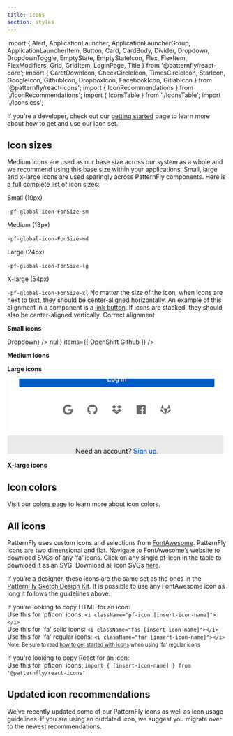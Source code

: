 ```yaml
---
title: Icons
section: styles
---
```

import { Alert, ApplicationLauncher, ApplicationLauncherGroup, ApplicationLauncherItem, Button, Card, CardBody, Divider, Dropdown, DropdownToggle, EmptyState, EmptyStateIcon, Flex, FlexItem, FlexModifiers, Grid, GridItem, LoginPage, Title } from '@patternfly/react-core';
import { CaretDownIcon, CheckCircleIcon, TimesCircleIcon, StarIcon, GoogleIcon, GithubIcon, DropboxIcon, FacebookIcon, GitlabIcon } from '@patternfly/react-icons';
import { IconRecommendations } from './IconRecommendations';
import { IconsTable } from './IconsTable';
import './icons.css';

<Divider className="ws-icons-divider" />

<p class="ws-icons-page">If you're a developer, check out our <a href="/get-started/developers#using-styles">getting started</a> page to learn more about how to get and use our icon set.</p>

## Icon sizes
<Grid gutter="md">
  <GridItem xl={6} lg={12} className="ws-icons-gridtext">
    Medium icons are used as our base size across our system as a whole and we recommend using this base size within your applications. Small, large and x-large icons are used sparingly across PatternFly components. Here is a full complete list of icon sizes:
    <Flex className="ws-icon-sizes ws-icon-sizes-sm" breakpointMods={[{modifier: FlexModifiers['align-items-flex-start']}]}>
      <FlexItem className="ws-icon-size">
        <CheckCircleIcon size="sm" />
      </FlexItem>
      <FlexItem>
        <p>Small (10px)</p>
        <code>-pf-global-icon-FonSize-sm</code>
      </FlexItem>
    </Flex>
    <Flex className="ws-icon-sizes ws-icon-sizes-md" breakpointMods={[{modifier: FlexModifiers['align-items-flex-start']}]}>
      <FlexItem className="ws-icon-size">
        <CheckCircleIcon size="md" />
      </FlexItem>
      <FlexItem>
        <p>Medium (18px)</p>
        <code>-pf-global-icon-FonSize-md</code>
      </FlexItem>
    </Flex>
    <Flex className="ws-icon-sizes ws-icon-sizes-lg" breakpointMods={[{modifier: FlexModifiers['align-items-flex-start']}]}>
      <FlexItem className="ws-icon-size">
        <CheckCircleIcon size="lg" />
      </FlexItem>
      <FlexItem>
        <p>Large (24px)</p>
        <code>-pf-global-icon-FonSize-lg</code>
      </FlexItem>
    </Flex>
    <Flex className="ws-icon-sizes ws-icon-sizes-xl" breakpointMods={[{modifier: FlexModifiers['align-items-flex-start']}]}>
      <FlexItem className="ws-icon-size">
        <CheckCircleIcon size="xl" />
      </FlexItem>
      <FlexItem>
        <p>X-large (54px)</p>
        <code>-pf-global-icon-FonSize-xl</code>
      </FlexItem>
    </Flex>
    No matter the size of the icon, when icons are next to text, they should be center-aligned horizontally. An example of this alignment in a component is a <a href="">link button</a>. If icons are stacked, they should also be center-aligned vertically.
    <Grid>
      <GridItem>
        <CheckCircleIcon/> Correct alignment
      </GridItem>
      <GridItem></GridItem>
    </Grid>
  </GridItem>
  <GridItem xl={6} lg={12}>
    <Card className="ws-icon-size-examples">
      <CardBody>
        <p><b>Small icons</b></p>
        <Flex  breakpointMods={[{modifier: FlexModifiers['align-items-flex-start']}]}>
          <FlexItem>
            <Dropdown
              toggle={<DropdownToggle id="toggle-id">Dropdown</DropdownToggle>}
            />
          </FlexItem>
          <FlexItem breakpointMods={[{modifier: FlexModifiers.grow}]}>
            <ApplicationLauncher isOpen={true} favorites={['openshift']} isGrouped className="ws-icons-appLauncher" onFavorite={()=>null} items={[
              <ApplicationLauncherGroup label="Favorites" key="Favorites">
                <ApplicationLauncherItem isFavorite key="item 1" id="openshift">OpenShift</ApplicationLauncherItem>
                <ApplicationLauncherItem key="item 2" id="github">Github</ApplicationLauncherItem>
              </ApplicationLauncherGroup>
            ]} />
          </FlexItem>
        </Flex>
        <p><b>Medium icons</b></p>
        <Alert variant="default" isInline title="Default inline alert title"/>
        <p><b>Large icons</b></p>
        <img src="login_icons.png" alt="Log in icons" className="ws-login-icons" />
        <p><b>X-large icons</b></p>
        <EmptyState variant={EmptyStateVariant.lg}>
          <EmptyStateIcon icon={CubesIcon} />
          <Title headingLevel="h5" size="xl">
            This is a large empty state
          </Title>
        </EmptyState>
      </CardBody>
    </Card>
  </GridItem>
</Grid>

<Divider className="ws-icons-divider" />

## Icon colors
Visit our <a href="/design-guidelines/styles/colors" className="pf-m-link">colors page</a> to learn more about icon colors.

<Divider className="ws-icons-divider" />

## All icons
PatternFly uses custom icons and selections from <a href="https://fontawesome.com/icons">FontAwesome</a>. PatternFly icons are two dimensional and flat. Navigate to FontAwesome’s website to download SVGs of any ‘fa’ icons. Click on any single pf-icon in the table to download it as an SVG. Download all icon SVGs <a href="#">here</a>.

If you’re a designer, these icons are the same set as the ones in the <a href="https://www.patternfly.org/v4/get-started/designers">PatternFly Sketch Design Kit</a>. It is possible to use any FontAwesome icon as long it follows the guidelines above.

If you’re looking to copy HTML for an icon:<br/>
Use this for 'pficon' icons: `<i className="pf-icon [insert-icon-name]"></i>`<br />
Use this for 'fa' solid icons: `<i className="fas [insert-icon-name]"></i>`<br />
Use this for 'fa' regular icons: `<i className="far [insert-icon-name]"></i>`<br />
<small>Note: Be sure to read <a href="/get-started/developers#using-styles" className="pf-m-link">how to get started with icons</a> when using 'fa' regular icons</small>

If you're looking to copy React for an icon:<br />
Use this for 'pficon' icons: `import { [insert-icon-name] } from '@patternfly/react-icons'`

<IconsTable />

<Divider className="ws-icons-divider" />

## Updated icon recommendations
We’ve recently updated some of our PatternFly icons as well as icon usage guidelines. If you are using an outdated icon, we suggest you migrate over to the newest recommendations.

<IconRecommendations />
